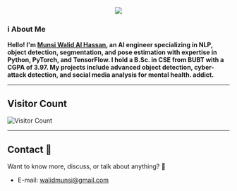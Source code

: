 <p align="center">
  <img src="https://readme-typing-svg.herokuapp.com/?center=true&vCenter=true&color=2AF781FF&width=800&lines=Welcome+to+my+profile;It's+me+Walid" />
</p>

<div>
      <h3>ℹ️ About Me </h3>
      <p>
        <b>
          Hello! I'm <a href="https://www.facebook.com/suvo242">Munsi Walid Al Hassan</a>, an AI engineer specializing in NLP, object detection, segmentation, and pose estimation with expertise in Python, PyTorch, and TensorFlow. I hold a B.Sc. in CSE from BUBT with a CGPA of 3.97. My projects include advanced object detection, cyber-attack detection, and social media analysis for mental health.
          addict.</b
        >
      </p>
    </div>
<hr>

## Visitor Count

![Visitor Count](https://profile-counter.glitch.me/walid3271/count.svg)
  
<hr>

## Contact 📧
  
Want to know more, discuss, or talk about anything? 💬
- E-mail: walidmunsi@gmail.com
